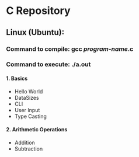 # C Repository

## Linux (Ubuntu):
### Command to compile: gcc _program-name_.c
### Command to execute: ./a.out


#### 1. Basics

- Hello World
- DataSizes
- CLI
- User Input
- Type Casting

#### 2. Arithmetic Operations

- Addition
- Subtraction
